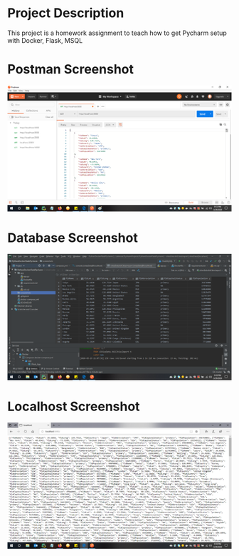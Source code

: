 # Project Description
This project is a homework assignment to teach how to get Pycharm setup with Docker, Flask, MSQL
# Postman Screenshot
![postman request output](screenshots/StefanDeRosaPostman.png)
# Database Screenshot
![postman request output](screenshots/StefanDeRosaDatabase.png)
# Localhost Screenshot
![postman request output](screenshots/StefanDeRosaLocalhost.png)